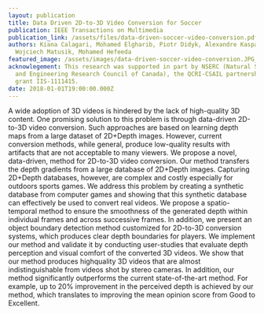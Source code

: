 ```yaml
---
layout: publication
title: Data Driven 2D-to-3D Video Conversion for Soccer
publication: IEEE Transactions on Multimedia
publication_link: /assets/files/data-driven-soccer-video-conversion.pdf
authors: Kiana Calagari, Mohamed Elgharib, Piotr Didyk, Alexandre Kaspar,
  Wojciech Matusik, Mohamed Hefeeda
featured_image: /assets/images/data-driven-soccer-video-conversion.JPG_itok=_a7fOFWN.jpeg
acknowlegement: This research was supported in part by NSERC (Natural Sciences
  and Engineering Research Council of Canada), the QCRI-CSAIL partnership, NSF
  grant IIS-1111415.
date: 2018-01-01T19:00:00.000Z
---
```


A wide adoption of 3D videos is hindered by the lack of high-quality 3D content. One promising solution to this problem is through data-driven 2D-to-3D video conversion. Such approaches are based on learning depth maps from a large dataset of 2D+Depth images. However, current conversion methods, while general, produce low-quality results with artifacts that are not acceptable to many viewers. We propose a novel, data-driven, method for 2D-to-3D video conversion. Our method transfers the depth gradients from a large database of 2D+Depth images. Capturing 2D+Depth databases, however, are complex and costly especially for outdoors sports games. We address this problem by creating a synthetic database from computer games and showing that this synthetic database can effectively be used to convert real videos. We propose a spatio-temporal method to ensure the smoothness of the generated depth within individual frames and across successive frames. In addition, we present an object boundary detection method customized for 2D-to-3D conversion systems, which produces clear depth boundaries for players. We implement our method and validate it by conducting user-studies that evaluate depth perception and visual comfort of the converted 3D videos. We show that our method produces highquality 3D videos that are almost indistinguishable from videos shot by stereo cameras. In addition, our method significantly outperforms the current state-of-the-art method. For example, up to 20% improvement in the perceived depth is achieved by our method, which translates to improving the mean opinion score from Good to Excellent.